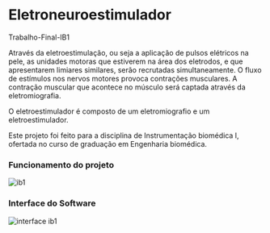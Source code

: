 # Eletroneuroestimulador
 Trabalho-Final-IB1
 
 
 Através da eletroestimulação, ou seja a aplicação de pulsos elétricos na pele, as unidades motoras que estiverem na área dos eletrodos, e que apresentarem limiares similares, serão recrutadas simultaneamente. O fluxo de estímulos nos nervos motores provoca contrações musculares. A contração muscular que acontece no músculo será captada através da eletromiografia.

O eletroestimulador é composto de um eletromiografio e um eletroestimulador.

Este projeto foi feito para a disciplina de Instrumentação biomédica I, ofertada no curso de graduação em Engenharia biomédica.




### Funcionamento do projeto

![ib1](https://user-images.githubusercontent.com/21296045/93717914-15813980-fb4f-11ea-8f0e-396706e8d64f.png)




### Interface do Software

![interface ib1](https://user-images.githubusercontent.com/21296045/93717915-16b26680-fb4f-11ea-82cf-ad2ce4698721.png)
